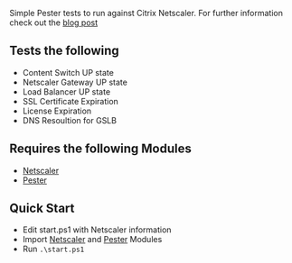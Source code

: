 Simple Pester tests to run against Citrix Netscaler.  For further information check out the [blog post](https://www.techdrabble.com/citrix/netscaler/30-running-pester-tests-against-citrix-netscaler)

## Tests the following
 - Content Switch UP state
 - Netscaler Gateway UP state
 - Load Balancer UP state
 - SSL Certificate Expiration
 - License Expiration
 - DNS Resoultion for GSLB

## Requires the following Modules
 - [Netscaler](https://github.com/devblackops/NetScaler)
 - [Pester](https://github.com/pester/Pester)

## Quick Start
 - Edit start.ps1 with Netscaler information
 - Import [Netscaler](https://github.com/devblackops/NetScaler) and [Pester](https://github.com/pester/Pester) Modules
 - Run `.\start.ps1`